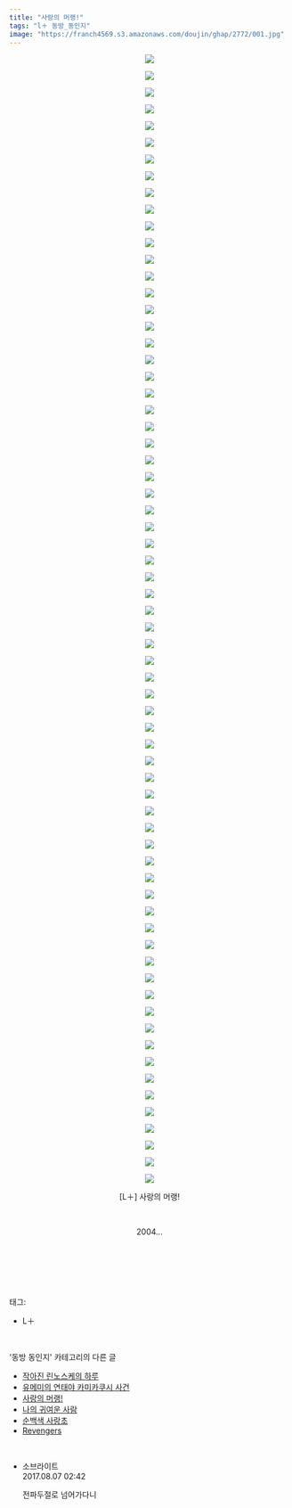 ```yaml
---
title: "사랑의 머랭!"
tags: "l＋ 동방_동인지"
image: "https://franch4569.s3.amazonaws.com/doujin/ghap/2772/001.jpg"
---
```

<div class="article">
<p style="text-align: center; clear: none; float: none;"><img src="{{ site.imgserver2 }}/ghap/2772/001.jpg"/></p>
<p style="text-align: center; clear: none; float: none;"><img src="{{ site.imgserver2 }}/ghap/2772/002.jpg"/></p>
<p style="text-align: center; clear: none; float: none;"><img src="{{ site.imgserver2 }}/ghap/2772/003.jpg"/></p>
<p style="text-align: center; clear: none; float: none;"><img src="{{ site.imgserver2 }}/ghap/2772/004.jpg"/></p>
<p style="text-align: center; clear: none; float: none;"><img src="{{ site.imgserver2 }}/ghap/2772/005.jpg"/></p>
<p style="text-align: center; clear: none; float: none;"><img src="{{ site.imgserver2 }}/ghap/2772/006.jpg"/></p>
<p style="text-align: center; clear: none; float: none;"><img src="{{ site.imgserver2 }}/ghap/2772/007.jpg"/></p>
<p style="text-align: center; clear: none; float: none;"><img src="{{ site.imgserver2 }}/ghap/2772/008.jpg"/></p>
<p style="text-align: center; clear: none; float: none;"><img src="{{ site.imgserver2 }}/ghap/2772/009.jpg"/></p>
<p style="text-align: center; clear: none; float: none;"><img src="{{ site.imgserver2 }}/ghap/2772/010.jpg"/></p>
<p style="text-align: center; clear: none; float: none;"><img src="{{ site.imgserver2 }}/ghap/2772/011.jpg"/></p>
<p style="text-align: center; clear: none; float: none;"><img src="{{ site.imgserver2 }}/ghap/2772/012.jpg"/></p>
<p style="text-align: center; clear: none; float: none;"><img src="{{ site.imgserver2 }}/ghap/2772/013.jpg"/></p>
<p style="text-align: center; clear: none; float: none;"><img src="{{ site.imgserver2 }}/ghap/2772/014.jpg"/></p>
<p style="text-align: center; clear: none; float: none;"><img src="{{ site.imgserver2 }}/ghap/2772/015.jpg"/></p>
<p style="text-align: center; clear: none; float: none;"><img src="{{ site.imgserver2 }}/ghap/2772/016.jpg"/></p>
<p style="text-align: center; clear: none; float: none;"><img src="{{ site.imgserver2 }}/ghap/2772/017.jpg"/></p>
<p style="text-align: center; clear: none; float: none;"><img src="{{ site.imgserver2 }}/ghap/2772/018.jpg"/></p>
<p style="text-align: center; clear: none; float: none;"><img src="{{ site.imgserver2 }}/ghap/2772/019.jpg"/></p>
<p style="text-align: center; clear: none; float: none;"><img src="{{ site.imgserver2 }}/ghap/2772/020.jpg"/></p>
<p style="text-align: center; clear: none; float: none;"><img src="{{ site.imgserver2 }}/ghap/2772/021.jpg"/></p>
<p style="text-align: center; clear: none; float: none;"><img src="{{ site.imgserver2 }}/ghap/2772/022.jpg"/></p>
<p style="text-align: center; clear: none; float: none;"><img src="{{ site.imgserver2 }}/ghap/2772/023.jpg"/></p>
<p style="text-align: center; clear: none; float: none;"><img src="{{ site.imgserver2 }}/ghap/2772/024.jpg"/></p>
<p style="text-align: center; clear: none; float: none;"><img src="{{ site.imgserver2 }}/ghap/2772/025.jpg"/></p>
<p style="text-align: center; clear: none; float: none;"><img src="{{ site.imgserver2 }}/ghap/2772/026.jpg"/></p>
<p style="text-align: center; clear: none; float: none;"><img src="{{ site.imgserver2 }}/ghap/2772/027.jpg"/></p>
<p style="text-align: center; clear: none; float: none;"><img src="{{ site.imgserver2 }}/ghap/2772/028.jpg"/></p>
<p style="text-align: center; clear: none; float: none;"><img src="{{ site.imgserver2 }}/ghap/2772/029.jpg"/></p>
<p style="text-align: center; clear: none; float: none;"><img src="{{ site.imgserver2 }}/ghap/2772/030.jpg"/></p>
<p style="text-align: center; clear: none; float: none;"><img src="{{ site.imgserver2 }}/ghap/2772/031.jpg"/></p>
<p style="text-align: center; clear: none; float: none;"><img src="{{ site.imgserver2 }}/ghap/2772/032.jpg"/></p>
<p style="text-align: center; clear: none; float: none;"><img src="{{ site.imgserver2 }}/ghap/2772/033.jpg"/></p>
<p style="text-align: center; clear: none; float: none;"><img src="{{ site.imgserver2 }}/ghap/2772/034.jpg"/></p>
<p style="text-align: center; clear: none; float: none;"><img src="{{ site.imgserver2 }}/ghap/2772/035.jpg"/></p>
<p style="text-align: center; clear: none; float: none;"><img src="{{ site.imgserver2 }}/ghap/2772/036.jpg"/></p>
<p style="text-align: center; clear: none; float: none;"><img src="{{ site.imgserver2 }}/ghap/2772/037.jpg"/></p>
<p style="text-align: center; clear: none; float: none;"><img src="{{ site.imgserver2 }}/ghap/2772/038.jpg"/></p>
<p style="text-align: center; clear: none; float: none;"><img src="{{ site.imgserver2 }}/ghap/2772/039.jpg"/></p>
<p style="text-align: center; clear: none; float: none;"><img src="{{ site.imgserver2 }}/ghap/2772/040.jpg"/></p>
<p style="text-align: center; clear: none; float: none;"><img src="{{ site.imgserver2 }}/ghap/2772/041.jpg"/></p>
<p style="text-align: center; clear: none; float: none;"><img src="{{ site.imgserver2 }}/ghap/2772/042.jpg"/></p>
<p style="text-align: center; clear: none; float: none;"><img src="{{ site.imgserver2 }}/ghap/2772/043.jpg"/></p>
<p style="text-align: center; clear: none; float: none;"><img src="{{ site.imgserver2 }}/ghap/2772/044.jpg"/></p>
<p style="text-align: center; clear: none; float: none;"><img src="{{ site.imgserver2 }}/ghap/2772/045.jpg"/></p>
<p style="text-align: center; clear: none; float: none;"><img src="{{ site.imgserver2 }}/ghap/2772/046.jpg"/></p>
<p style="text-align: center; clear: none; float: none;"><img src="{{ site.imgserver2 }}/ghap/2772/047.jpg"/></p>
<p style="text-align: center; clear: none; float: none;"><img src="{{ site.imgserver2 }}/ghap/2772/048.jpg"/></p>
<p style="text-align: center; clear: none; float: none;"><img src="{{ site.imgserver2 }}/ghap/2772/049.jpg"/></p>
<p style="text-align: center; clear: none; float: none;"><img src="{{ site.imgserver2 }}/ghap/2772/050.jpg"/></p>
<p style="text-align: center; clear: none; float: none;"><img src="{{ site.imgserver2 }}/ghap/2772/051.jpg"/></p>
<p style="text-align: center; clear: none; float: none;"><img src="{{ site.imgserver2 }}/ghap/2772/052.jpg"/></p>
<p style="text-align: center; clear: none; float: none;"><img src="{{ site.imgserver2 }}/ghap/2772/053.jpg"/></p>
<p style="text-align: center; clear: none; float: none;"><img src="{{ site.imgserver2 }}/ghap/2772/054.jpg"/></p>
<p style="text-align: center; clear: none; float: none;"><img src="{{ site.imgserver2 }}/ghap/2772/055.jpg"/></p>
<p style="text-align: center; clear: none; float: none;"><img src="{{ site.imgserver2 }}/ghap/2772/056.jpg"/></p>
<p style="text-align: center; clear: none; float: none;"><img src="{{ site.imgserver2 }}/ghap/2772/057.jpg"/></p>
<p style="text-align: center; clear: none; float: none;"><img src="{{ site.imgserver2 }}/ghap/2772/058.jpg"/></p>
<p style="text-align: center; clear: none; float: none;"><img src="{{ site.imgserver2 }}/ghap/2772/059.jpg"/></p>
<p style="text-align: center; clear: none; float: none;"><img src="{{ site.imgserver2 }}/ghap/2772/060.jpg"/></p>
<p style="text-align: center; clear: none; float: none;"><img src="{{ site.imgserver2 }}/ghap/2772/061.jpg"/></p>
<p style="text-align: center; clear: none; float: none;"><img src="{{ site.imgserver2 }}/ghap/2772/062.jpg"/></p>
<p style="text-align: center; clear: none; float: none;"><img src="{{ site.imgserver2 }}/ghap/2772/063.jpg"/></p>
<p style="text-align: center; clear: none; float: none;"><img src="{{ site.imgserver2 }}/ghap/2772/064.jpg"/></p>
<p style="text-align: center; clear: none; float: none;"><img src="{{ site.imgserver2 }}/ghap/2772/065.jpg"/></p>
<p style="text-align: center; clear: none; float: none;"><img src="{{ site.imgserver2 }}/ghap/2772/066.jpg"/></p>
<p style="text-align: center; clear: none; float: none;"><img src="{{ site.imgserver2 }}/ghap/2772/067.jpg"/></p>
<p style="text-align: center; clear: none; float: none;"><img src="{{ site.imgserver2 }}/ghap/2772/068.jpg"/></p>
<p style="text-align: center; clear: none; float: none;">[L＋] 사랑의 머랭!</p>
<p style="text-align: center; clear: none; float: none;"><br/></p>
<p style="text-align: center; clear: none; float: none;">2004...</p>
<p style="text-align: center; clear: none; float: none;"><br/></p>
<p><br/></p>
</div><br/>
<div class="tagTrail">
<p>태그: </p>
<ul>
<li>L＋</li>
</ul>
</div><br/>
<div class="another">
<p>'동방 동인지' 카테고리의 다른 글</p>
<ul>
<li><a href="/ghap_2781">작아진 린노스케의 하루</a></li>
<li><a href="/ghap_2778">유메미의 연태야 카미카쿠시 사건</a></li>
<li><a href="/ghap_2772">사랑의 머랭!</a></li>
<li><a href="/ghap_2771">나의 귀여운 사람</a></li>
<li><a href="/ghap_2769">순백색 사랑초</a></li>
<li><a href="/ghap_2768">Revengers</a></li>
</ul>
</div><br/>
<div class="cb_module cb_fluid">
<div class="cb_wrt cb_profile">
<div class="comment">
<ul>
<li class="cb_thumb_off" id="comment15053374">
<div class="cb_comment_area">
<div class="cb_info_area">
<div class="cb_section">
<span class="cb_nick_name">소브라이트</span>
</div>
<div class="cb_section">
<span class="cb_date">2017.08.07 02:42 </span>
</div>
</div>
<div class="cb_dsc_comment">
<p class="cb_dsc">
											전파두절로 넘어가다니
										</p>
</div>
</div></li>
</ul>
</div>
</div><!-- commentList close -->
</div><br/>
